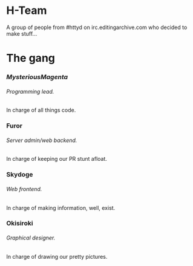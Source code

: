 # H-Team
A group of people from #httyd on irc.editingarchive.com who decided to make stuff...



# The gang

### _MysteriousMagenta_
###### Programming lead. 
In charge of all things code.

### Furor
###### Server admin/web backend. 
In charge of keeping our PR stunt afloat.

### Skydoge
###### Web frontend. 
In charge of making information, well, exist.

### Okisiroki
###### Graphical designer. 
In charge of drawing our pretty pictures.

